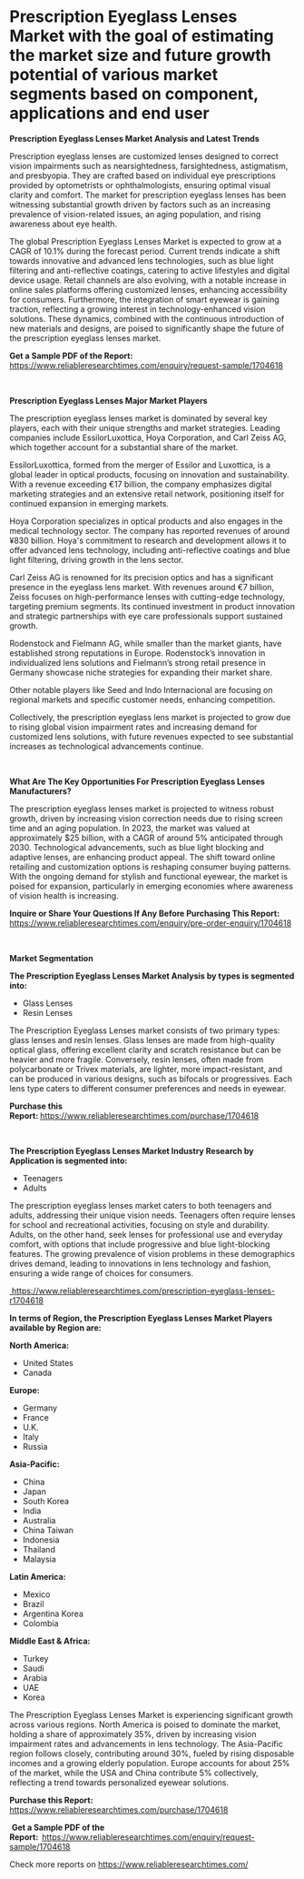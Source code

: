 <p><h1>Prescription Eyeglass Lenses Market with the goal of estimating the market size and future growth potential of various market segments based on component, applications and end user</h1></p><p><strong>Prescription Eyeglass Lenses Market Analysis and Latest Trends</strong></p>
<p><p>Prescription eyeglass lenses are customized lenses designed to correct vision impairments such as nearsightedness, farsightedness, astigmatism, and presbyopia. They are crafted based on individual eye prescriptions provided by optometrists or ophthalmologists, ensuring optimal visual clarity and comfort. The market for prescription eyeglass lenses has been witnessing substantial growth driven by factors such as an increasing prevalence of vision-related issues, an aging population, and rising awareness about eye health.</p><p>The global Prescription Eyeglass Lenses Market is expected to grow at a CAGR of 10.1% during the forecast period. Current trends indicate a shift towards innovative and advanced lens technologies, such as blue light filtering and anti-reflective coatings, catering to active lifestyles and digital device usage. Retail channels are also evolving, with a notable increase in online sales platforms offering customized lenses, enhancing accessibility for consumers. Furthermore, the integration of smart eyewear is gaining traction, reflecting a growing interest in technology-enhanced vision solutions. These dynamics, combined with the continuous introduction of new materials and designs, are poised to significantly shape the future of the prescription eyeglass lenses market.</p></p>
<p><strong>Get a Sample PDF of the Report:&nbsp;</strong> <a href="https://www.reliableresearchtimes.com/enquiry/request-sample/1704618?utm_campaign=2179&utm_medium=2&utm_source=Github&utm_content=ia&utm_term=04042025&utm_id=prescription-eyeglass-lenses">https://www.reliableresearchtimes.com/enquiry/request-sample/1704618</a></p>
<p>&nbsp;</p>
<p><strong>Prescription Eyeglass Lenses Major Market Players</strong></p>
<p><p>The prescription eyeglass lenses market is dominated by several key players, each with their unique strengths and market strategies. Leading companies include EssilorLuxottica, Hoya Corporation, and Carl Zeiss AG, which together account for a substantial share of the market.</p><p>EssilorLuxottica, formed from the merger of Essilor and Luxottica, is a global leader in optical products, focusing on innovation and sustainability. With a revenue exceeding €17 billion, the company emphasizes digital marketing strategies and an extensive retail network, positioning itself for continued expansion in emerging markets.</p><p>Hoya Corporation specializes in optical products and also engages in the medical technology sector. The company has reported revenues of around ¥830 billion. Hoya's commitment to research and development allows it to offer advanced lens technology, including anti-reflective coatings and blue light filtering, driving growth in the lens sector.</p><p>Carl Zeiss AG is renowned for its precision optics and has a significant presence in the eyeglass lens market. With revenues around €7 billion, Zeiss focuses on high-performance lenses with cutting-edge technology, targeting premium segments. Its continued investment in product innovation and strategic partnerships with eye care professionals support sustained growth.</p><p>Rodenstock and Fielmann AG, while smaller than the market giants, have established strong reputations in Europe. Rodenstock’s innovation in individualized lens solutions and Fielmann’s strong retail presence in Germany showcase niche strategies for expanding their market share.</p><p>Other notable players like Seed and Indo Internacional are focusing on regional markets and specific customer needs, enhancing competition.</p><p>Collectively, the prescription eyeglass lens market is projected to grow due to rising global vision impairment rates and increasing demand for customized lens solutions, with future revenues expected to see substantial increases as technological advancements continue.</p></p>
<p>&nbsp;</p>
<p><strong>What Are The Key Opportunities For Prescription Eyeglass Lenses Manufacturers?</strong></p>
<p><p>The prescription eyeglass lenses market is projected to witness robust growth, driven by increasing vision correction needs due to rising screen time and an aging population. In 2023, the market was valued at approximately $25 billion, with a CAGR of around 5% anticipated through 2030. Technological advancements, such as blue light blocking and adaptive lenses, are enhancing product appeal. The shift toward online retailing and customization options is reshaping consumer buying patterns. With the ongoing demand for stylish and functional eyewear, the market is poised for expansion, particularly in emerging economies where awareness of vision health is increasing.</p></p>
<p><strong>Inquire or Share Your Questions If Any Before Purchasing This Report:</strong> <a href="https://www.reliableresearchtimes.com/enquiry/pre-order-enquiry/1704618?utm_campaign=2179&utm_medium=2&utm_source=Github&utm_content=ia&utm_term=04042025&utm_id=prescription-eyeglass-lenses">https://www.reliableresearchtimes.com/enquiry/pre-order-enquiry/1704618</a></p>
<p>&nbsp;</p>
<p><strong>Market Segmentation</strong></p>
<p><strong>The Prescription Eyeglass Lenses Market Analysis by types is segmented into:</strong></p>
<p><ul><li>Glass Lenses</li><li>Resin Lenses</li></ul></p>
<p><p>The Prescription Eyeglass Lenses market consists of two primary types: glass lenses and resin lenses. Glass lenses are made from high-quality optical glass, offering excellent clarity and scratch resistance but can be heavier and more fragile. Conversely, resin lenses, often made from polycarbonate or Trivex materials, are lighter, more impact-resistant, and can be produced in various designs, such as bifocals or progressives. Each lens type caters to different consumer preferences and needs in eyewear.</p></p>
<p><strong>Purchase this Report:&nbsp;</strong><a href="https://www.reliableresearchtimes.com/purchase/1704618?utm_campaign=2179&utm_medium=2&utm_source=Github&utm_content=ia&utm_term=04042025&utm_id=prescription-eyeglass-lenses">https://www.reliableresearchtimes.com/purchase/1704618</a></p>
<p>&nbsp;</p>
<p><strong>The Prescription Eyeglass Lenses Market Industry Research by Application is segmented into:</strong></p>
<p><ul><li>Teenagers</li><li>Adults</li></ul></p>
<p><p>The prescription eyeglass lenses market caters to both teenagers and adults, addressing their unique vision needs. Teenagers often require lenses for school and recreational activities, focusing on style and durability. Adults, on the other hand, seek lenses for professional use and everyday comfort, with options that include progressive and blue light-blocking features. The growing prevalence of vision problems in these demographics drives demand, leading to innovations in lens technology and fashion, ensuring a wide range of choices for consumers.</p></p>
<p><a href="https://www.reliableresearchtimes.com/prescription-eyeglass-lenses-r1704618?utm_campaign=2179&utm_medium=2&utm_source=Github&utm_content=ia&utm_term=04042025&utm_id=prescription-eyeglass-lenses">&nbsp;https://www.reliableresearchtimes.com/prescription-eyeglass-lenses-r1704618</a></p>
<p><strong>In terms of Region, the Prescription Eyeglass Lenses Market Players available by Region are:</strong></p>
<p>
    <p> <strong> North America: </strong>
        <ul>
            <li>United States</li>
            <li>Canada</li>
        </ul>
        </p> 
    <p> <strong> Europe: </strong>
        <ul>
            <li>Germany</li>
            <li>France</li>
            <li>U.K.</li>
            <li>Italy</li>
            <li>Russia</li>
        </ul>
        </p> 
    <p> <strong> Asia-Pacific: </strong>
        <ul>
            <li>China</li>
            <li>Japan</li>
            <li>South Korea</li>
            <li>India</li>
            <li>Australia</li>
            <li>China Taiwan</li>
            <li>Indonesia</li>
            <li>Thailand</li>
            <li>Malaysia</li>
        </ul>
        </p> 
    <p> <strong> Latin America: </strong>
        <ul>
            <li>Mexico</li>
            <li>Brazil</li>
            <li>Argentina Korea</li>
            <li>Colombia</li>
        </ul>
        </p> 
    <p> <strong> Middle East & Africa: </strong>
        <ul>
            <li>Turkey</li>
            <li>Saudi</li>
            <li>Arabia</li>
            <li>UAE</li>
            <li>Korea</li>
        </ul>
    </p>
    </p>
<p><p>The Prescription Eyeglass Lenses Market is experiencing significant growth across various regions. North America is poised to dominate the market, holding a share of approximately 35%, driven by increasing vision impairment rates and advancements in lens technology. The Asia-Pacific region follows closely, contributing around 30%, fueled by rising disposable incomes and a growing elderly population. Europe accounts for about 25% of the market, while the USA and China contribute 5% collectively, reflecting a trend towards personalized eyewear solutions.</p></p>
<p><strong>Purchase this Report: </strong><a href="https://www.reliableresearchtimes.com/purchase/1704618?utm_campaign=2179&utm_medium=2&utm_source=Github&utm_content=ia&utm_term=04042025&utm_id=prescription-eyeglass-lenses">https://www.reliableresearchtimes.com/purchase/1704618</a></p>
<p>&nbsp;<strong>Get a Sample PDF of the Report:&nbsp;&nbsp;</strong><a href="https://www.reliableresearchtimes.com/enquiry/request-sample/1704618?utm_campaign=2179&utm_medium=2&utm_source=Github&utm_content=ia&utm_term=04042025&utm_id=prescription-eyeglass-lenses">https://www.reliableresearchtimes.com/enquiry/request-sample/1704618</a></p>
<p><strong></strong></p>
<p>Check more reports on <a href="https://www.reliableresearchtimes.com/?utm_campaign=2179&utm_medium=2&utm_source=Github&utm_content=ia&utm_term=04042025&utm_id=prescription-eyeglass-lenses">https://www.reliableresearchtimes.com/</a></p>